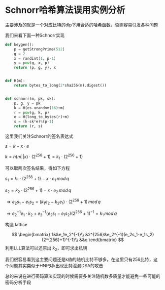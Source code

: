 # Schnorr哈希算法误用实例分析

主要涉及的就是一个对应比特的dlp下用合适的哈希函数，否则容易引发各种问题

我们来看下面一种Schnorr实现

```python
def keygen():
    p = getStrongPrime(512)
    g = 2
    x = randint(1, p-1)
    y = pow(g, x, p)
    return (p, g, y), x


def H(m):
    return bytes_to_long(2*sha256(m).digest())


def schnorr(m, pk, sk):
    p, g, y = pk
    k = H(os.urandom(16)+m)
    r = pow(g, k, p)
    e = H(long_to_bytes(r)+m)
    s = (k-sk*e)%(p-1)
    return (r, s)
```



这里我们关注Schnorr的签名表达式

$s=k-x\cdot e$

$k = h(m||x)\cdot (2^{256}+1)=k_1\cdot (2^{256}+1)$

可以取两次签名结果，得如下方程

$s_1=k_1\cdot (2^{256}+1)-x\cdot e_1\,mod\,q$

$s_2=k_2\cdot (2^{256}+1)-x\cdot e_2\,mod\,q$

$\Rightarrow e_2s_1-e_1s_2=(k_1e_2-k_2e_1)\cdot (2^{256}+1)\,mod\,q$

$\Rightarrow e_2^{-1}e_1\cdot k_2+e_2^{-1}(e_2s_1-e_1s_2)(2^{256}+1)^{-1}=k_1\,mod\,q$

构造 lattice

$$
\begin{bmatrix} 
1&&e_1e_2^{-1}\\
&2^{256}&e_2^{-1}(e_2s_1-e_1s_2)(2^{256}+1)^{-1}\\
&&q
\end{bmatrix}
$$
利用LLL算法可以还原出 $k_2$，即可求出私钥

我们很容易看到这主要问题还是k值的随机比特不够多，在这里只有256比特，这个问题其实类似于HNP对k出现比特泄漏DSA的攻击

总的来说在进行密码算法实现的时候需要多关注随机数多质量才能避免一些可能的密码分析手段
